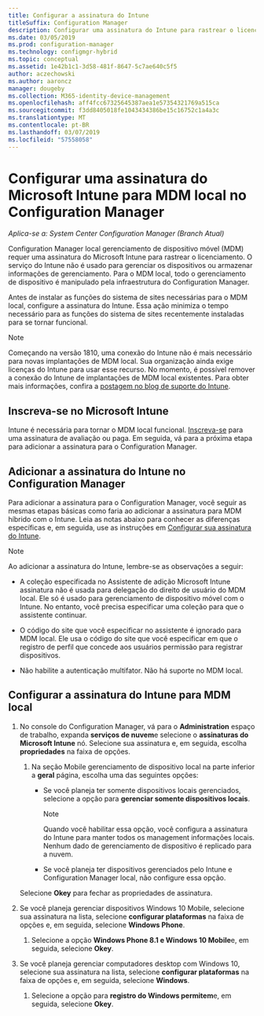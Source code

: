 ```yaml
---
title: Configurar a assinatura do Intune
titleSuffix: Configuration Manager
description: Configurar uma assinatura do Intune para rastrear o licenciamento para o gerenciamento de dispositivo móvel local no Configuration Manager
ms.date: 03/05/2019
ms.prod: configuration-manager
ms.technology: configmgr-hybrid
ms.topic: conceptual
ms.assetid: 1e42b1c1-3d58-481f-8647-5c7ae640c5f5
author: aczechowski
ms.author: aaroncz
manager: dougeby
ms.collection: M365-identity-device-management
ms.openlocfilehash: aff4fcc67325645387aea1e57354321769a515ca
ms.sourcegitcommit: f3dd8405018fe1043434386be15c16752c1a4a3c
ms.translationtype: MT
ms.contentlocale: pt-BR
ms.lasthandoff: 03/07/2019
ms.locfileid: "57558058"
---
```

# <a name="set-up-a-microsoft-intune-subscription-for-on-premises-mdm-in-configuration-manager"></a>Configurar uma assinatura do Microsoft Intune para MDM local no Configuration Manager

*Aplica-se a: System Center Configuration Manager (Branch Atual)*

Configuration Manager local gerenciamento de dispositivo móvel (MDM) requer uma assinatura do Microsoft Intune para rastrear o licenciamento. O serviço do Intune não é usado para gerenciar os dispositivos ou armazenar informações de gerenciamento. Para o MDM local, todo o gerenciamento de dispositivo é manipulado pela infraestrutura do Configuration Manager.  

Antes de instalar as funções do sistema de sites necessárias para o MDM local, configure a assinatura do Intune. Essa ação minimiza o tempo necessário para as funções do sistema de sites recentemente instaladas para se tornar funcional.  

> [!Note]  
> Começando na versão 1810, uma conexão do Intune não é mais necessário para novas implantações de MDM local.<!--3607730, fka 1359124--> Sua organização ainda exige licenças do Intune para usar esse recurso. No momento, é possível remover a conexão do Intune de implantações de MDM local existentes. Para obter mais informações, confira a [postagem no blog de suporte do Intune](https://techcommunity.microsoft.com/t5/Intune-Customer-Success/Move-from-Hybrid-Mobile-Device-Management-to-Intune-on-Azure/ba-p/280150).  



##  <a name="sign-up-for-microsoft-intune"></a>Inscreva-se no Microsoft Intune  

Intune é necessária para tornar o MDM local funcional. [Inscreva-se](https://docs.microsoft.com/intune/free-trial-sign-up) para uma assinatura de avaliação ou paga. Em seguida, vá para a próxima etapa para adicionar a assinatura para o Configuration Manager.  



##  <a name="add-the-intune-subscription-to-configuration-manager"></a>Adicionar a assinatura do Intune no Configuration Manager  

Para adicionar a assinatura para o Configuration Manager, você seguir as mesmas etapas básicas como faria ao adicionar a assinatura para MDM híbrido com o Intune. Leia as notas abaixo para conhecer as diferenças específicas e, em seguida, use as instruções em [Configurar sua assinatura do Intune](/sccm/mdm/deploy-use/configure-intune-subscription).  

> [!NOTE]
>  Ao adicionar a assinatura do Intune, lembre-se as observações a seguir:  
> 
> - A coleção especificada no Assistente de adição Microsoft Intune assinatura não é usada para delegação do direito de usuário do MDM local. Ele só é usado para gerenciamento de dispositivo móvel com o Intune. No entanto, você precisa especificar uma coleção para que o assistente continuar.  
> 
> - O código do site que você especificar no assistente é ignorado para MDM local. Ele usa o código do site que você especificar em que o registro de perfil que concede aos usuários permissão para registrar dispositivos.  
> 
> - Não habilite a autenticação multifator. Não há suporte no MDM local.  



##  <a name="configure-the-intune-subscription-for-on-premises-mdm"></a>Configurar a assinatura do Intune para MDM local  

1. No console do Configuration Manager, vá para o **Administration** espaço de trabalho, expanda **serviços de nuvem**e selecione o **assinaturas do Microsoft Intune** nó. Selecione sua assinatura e, em seguida, escolha **propriedades** na faixa de opções.   

    1. Na seção Mobile gerenciamento de dispositivo local na parte inferior a **geral** página, escolha uma das seguintes opções:

        - Se você planeja ter somente dispositivos locais gerenciados, selecione a opção para **gerenciar somente dispositivos locais**.  

            > [!NOTE]  
            > Quando você habilitar essa opção, você configura a assinatura do Intune para manter todos os management informações locais. Nenhum dado de gerenciamento de dispositivo é replicado para a nuvem.  

        - Se você planeja ter dispositivos gerenciados pelo Intune e Configuration Manager local, não configure essa opção.  

    Selecione **Okey** para fechar as propriedades de assinatura.

2. Se você planeja gerenciar dispositivos Windows 10 Mobile, selecione sua assinatura na lista, selecione **configurar plataformas** na faixa de opções e, em seguida, selecione **Windows Phone**.  

    1. Selecione a opção **Windows Phone 8.1 e Windows 10 Mobile**e, em seguida, selecione **Okey**.  

3. Se você planeja gerenciar computadores desktop com Windows 10, selecione sua assinatura na lista, selecione **configurar plataformas** na faixa de opções e, em seguida, selecione **Windows**.  

    1. Selecione a opção para **registro do Windows permitem**e, em seguida, selecione **Okey**.  

